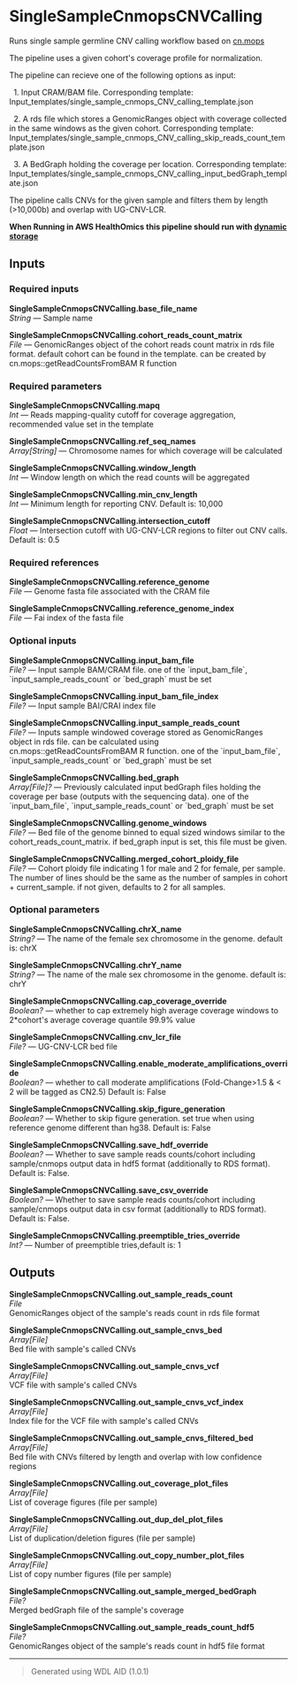 # SingleSampleCnmopsCNVCalling
Runs single sample germline CNV calling workflow based on [cn.mops](https://bioconductor.org/packages/release/bioc/html/cn.mops.html)

The pipeline uses a given cohort's coverage profile for normalization.

The pipeline can recieve one of the following options as input:

&nbsp;&nbsp;1. Input CRAM/BAM file. Corresponding template: Input_templates/single_sample_cnmops_CNV_calling_template.json

&nbsp;&nbsp;2. A rds file which stores a GenomicRanges object with coverage collected in the same windows as the given cohort. Corresponding template: Input_templates/single_sample_cnmops_CNV_calling_skip_reads_count_template.json

&nbsp;&nbsp;3. A BedGraph holding the coverage per location. Corresponding template: Input_templates/single_sample_cnmops_CNV_calling_input_bedGraph_template.json

The pipeline calls CNVs for the given sample and filters them by length (>10,000b) and overlap with UG-CNV-LCR.

<b>When Running in AWS HealthOmics this pipeline should run with [dynamic storage](https://docs.omics.ai/products/workbench/engines/parameters/aws-healthomics#storage_type-dynamic-or-static)</b>

## Inputs

### Required inputs
<p name="SingleSampleCnmopsCNVCalling.base_file_name">
        <b>SingleSampleCnmopsCNVCalling.base_file_name</b><br />
        <i>String </i> &mdash; 
         Sample name <br /> 
</p>
<p name="SingleSampleCnmopsCNVCalling.cohort_reads_count_matrix">
        <b>SingleSampleCnmopsCNVCalling.cohort_reads_count_matrix</b><br />
        <i>File </i> &mdash; 
         GenomicRanges object of the cohort reads count matrix in rds file format. default cohort can be found in the template. can be created by cn.mops::getReadCountsFromBAM R function  <br /> 
</p>

### Required parameters
<p name="SingleSampleCnmopsCNVCalling.mapq">
        <b>SingleSampleCnmopsCNVCalling.mapq</b><br />
        <i>Int </i> &mdash; 
         Reads mapping-quality cutoff for coverage aggregation, recommended value set in the template <br /> 
</p>
<p name="SingleSampleCnmopsCNVCalling.ref_seq_names">
        <b>SingleSampleCnmopsCNVCalling.ref_seq_names</b><br />
        <i>Array[String] </i> &mdash; 
         Chromosome names for which coverage will be calculated <br /> 
</p>
<p name="SingleSampleCnmopsCNVCalling.window_length">
        <b>SingleSampleCnmopsCNVCalling.window_length</b><br />
        <i>Int </i> &mdash; 
         Window length on which the read counts will be aggregated <br /> 
</p>
<p name="SingleSampleCnmopsCNVCalling.min_cnv_length">
        <b>SingleSampleCnmopsCNVCalling.min_cnv_length</b><br />
        <i>Int </i> &mdash; 
         Minimum length for reporting CNV. Default is: 10,000 <br /> 
</p>
<p name="SingleSampleCnmopsCNVCalling.intersection_cutoff">
        <b>SingleSampleCnmopsCNVCalling.intersection_cutoff</b><br />
        <i>Float </i> &mdash; 
         Intersection cutoff with UG-CNV-LCR regions to filter out CNV calls. Default is:  0.5 <br /> 
</p>

### Required references
<p name="SingleSampleCnmopsCNVCalling.reference_genome">
        <b>SingleSampleCnmopsCNVCalling.reference_genome</b><br />
        <i>File </i> &mdash; 
         Genome fasta file associated with the CRAM file <br /> 
</p>
<p name="SingleSampleCnmopsCNVCalling.reference_genome_index">
        <b>SingleSampleCnmopsCNVCalling.reference_genome_index</b><br />
        <i>File </i> &mdash; 
         Fai index of the fasta file <br /> 
</p>

### Optional inputs
<p name="SingleSampleCnmopsCNVCalling.input_bam_file">
        <b>SingleSampleCnmopsCNVCalling.input_bam_file</b><br />
        <i>File? </i> &mdash; 
         Input sample BAM/CRAM file. one of the `input_bam_file`, `input_sample_reads_count` or `bed_graph` must be set <br /> 
</p>
<p name="SingleSampleCnmopsCNVCalling.input_bam_file_index">
        <b>SingleSampleCnmopsCNVCalling.input_bam_file_index</b><br />
        <i>File? </i> &mdash; 
         Input sample BAI/CRAI index file <br /> 
</p>
<p name="SingleSampleCnmopsCNVCalling.input_sample_reads_count">
        <b>SingleSampleCnmopsCNVCalling.input_sample_reads_count</b><br />
        <i>File? </i> &mdash; 
         Inputs sample windowed coverage stored as GenomicRanges object in rds file. can be calculated using cn.mops::getReadCountsFromBAM R function.  one of the `input_bam_file`, `input_sample_reads_count` or `bed_graph` must be set <br /> 
</p>
<p name="SingleSampleCnmopsCNVCalling.bed_graph">
        <b>SingleSampleCnmopsCNVCalling.bed_graph</b><br />
        <i>Array[File]? </i> &mdash; 
         Previously calculated input bedGraph files holding the coverage per base (outputs with the sequencing data).  one of the `input_bam_file`, `input_sample_reads_count` or `bed_graph` must be set <br /> 
</p>
<p name="SingleSampleCnmopsCNVCalling.genome_windows">
        <b>SingleSampleCnmopsCNVCalling.genome_windows</b><br />
        <i>File? </i> &mdash; 
         Bed file of the genome binned to equal sized windows similar to the cohort_reads_count_matrix. if bed_graph input is set, this file must be given.  <br /> 
</p>
<p name="SingleSampleCnmopsCNVCalling.merged_cohort_ploidy_file">
        <b>SingleSampleCnmopsCNVCalling.merged_cohort_ploidy_file</b><br />
        <i>File? </i> &mdash; 
         Cohort ploidy file indicating 1 for male and 2 for female, per sample. The number of lines should be the same as the number of samples in cohort + current_sample. if not given, defaults to 2 for all samples. <br /> 
</p>

### Optional parameters
<p name="SingleSampleCnmopsCNVCalling.chrX_name">
        <b>SingleSampleCnmopsCNVCalling.chrX_name</b><br />
        <i>String? </i> &mdash; 
         The name of the female sex chromosome in the genome. default is: chrX <br /> 
</p>
<p name="SingleSampleCnmopsCNVCalling.chrY_name">
        <b>SingleSampleCnmopsCNVCalling.chrY_name</b><br />
        <i>String? </i> &mdash; 
         The name of the male sex chromosome in the genome. default is: chrY <br /> 
</p>
<p name="SingleSampleCnmopsCNVCalling.cap_coverage_override">
        <b>SingleSampleCnmopsCNVCalling.cap_coverage_override</b><br />
        <i>Boolean? </i> &mdash; 
         whether to cap extremely high average coverage windows to 2*cohort's average coverage quantile 99.9% value <br /> 
</p>
<p name="SingleSampleCnmopsCNVCalling.cnv_lcr_file">
        <b>SingleSampleCnmopsCNVCalling.cnv_lcr_file</b><br />
        <i>File? </i> &mdash; 
         UG-CNV-LCR bed file <br /> 
</p>
<p name="SingleSampleCnmopsCNVCalling.enable_moderate_amplifications_override">
        <b>SingleSampleCnmopsCNVCalling.enable_moderate_amplifications_override</b><br />
        <i>Boolean? </i> &mdash; 
         whether to call moderate amplifications (Fold-Change>1.5 & < 2 will be tagged as CN2.5) Default is: False <br /> 
</p>
<p name="SingleSampleCnmopsCNVCalling.skip_figure_generation">
        <b>SingleSampleCnmopsCNVCalling.skip_figure_generation</b><br />
        <i>Boolean? </i> &mdash; 
         Whether to skip figure generation. set true when using reference genome different than hg38.  Default is: False <br /> 
</p>
<p name="SingleSampleCnmopsCNVCalling.save_hdf_override">
        <b>SingleSampleCnmopsCNVCalling.save_hdf_override</b><br />
        <i>Boolean? </i> &mdash; 
         Whether to save sample reads counts/cohort including sample/cnmops output data in hdf5 format (additionally to RDS format). Default is: False. <br /> 
</p>
<p name="SingleSampleCnmopsCNVCalling.save_csv_override">
        <b>SingleSampleCnmopsCNVCalling.save_csv_override</b><br />
        <i>Boolean? </i> &mdash; 
         Whether to save sample reads counts/cohort including sample/cnmops output data in csv format (additionally to RDS format). Default is: False. <br /> 
</p>
<p name="SingleSampleCnmopsCNVCalling.preemptible_tries_override">
        <b>SingleSampleCnmopsCNVCalling.preemptible_tries_override</b><br />
        <i>Int? </i> &mdash; 
         Number of preemptible tries,default is: 1 <br /> 
</p>
</details>


## Outputs
<p name="SingleSampleCnmopsCNVCalling.out_sample_reads_count">
        <b>SingleSampleCnmopsCNVCalling.out_sample_reads_count</b><br />
        <i>File</i><br />
        GenomicRanges object of the sample's reads count in rds file format
</p>
<p name="SingleSampleCnmopsCNVCalling.out_sample_cnvs_bed">
        <b>SingleSampleCnmopsCNVCalling.out_sample_cnvs_bed</b><br />
        <i>Array[File]</i><br />
        Bed file with sample's called CNVs
</p>
<p name="SingleSampleCnmopsCNVCalling.out_sample_cnvs_vcf">
        <b>SingleSampleCnmopsCNVCalling.out_sample_cnvs_vcf</b><br />
        <i>Array[File]</i><br />
        VCF file with sample's called CNVs
</p>
<p name="SingleSampleCnmopsCNVCalling.out_sample_cnvs_vcf_index">
        <b>SingleSampleCnmopsCNVCalling.out_sample_cnvs_vcf_index</b><br />
        <i>Array[File]</i><br />
        Index file for the VCF file with sample's called CNVs
</p>
<p name="SingleSampleCnmopsCNVCalling.out_sample_cnvs_filtered_bed">
        <b>SingleSampleCnmopsCNVCalling.out_sample_cnvs_filtered_bed</b><br />
        <i>Array[File]</i><br />
        Bed file with CNVs filtered by length and overlap with low confidence regions
</p>
<p name="SingleSampleCnmopsCNVCalling.out_coverage_plot_files">
        <b>SingleSampleCnmopsCNVCalling.out_coverage_plot_files</b><br />
        <i>Array[File]</i><br />
        List of coverage figures (file per sample)
</p>
<p name="SingleSampleCnmopsCNVCalling.out_dup_del_plot_files">
        <b>SingleSampleCnmopsCNVCalling.out_dup_del_plot_files</b><br />
        <i>Array[File]</i><br />
        List of duplication/deletion figures (file per sample)
</p>
<p name="SingleSampleCnmopsCNVCalling.out_copy_number_plot_files">
        <b>SingleSampleCnmopsCNVCalling.out_copy_number_plot_files</b><br />
        <i>Array[File]</i><br />
        List of copy number figures (file per sample)
</p>
<p name="SingleSampleCnmopsCNVCalling.out_sample_merged_bedGraph">
        <b>SingleSampleCnmopsCNVCalling.out_sample_merged_bedGraph</b><br />
        <i>File?</i><br />
        Merged bedGraph file of the sample's coverage
</p>
<p name="SingleSampleCnmopsCNVCalling.out_sample_reads_count_hdf5">
        <b>SingleSampleCnmopsCNVCalling.out_sample_reads_count_hdf5</b><br />
        <i>File?</i><br />
        GenomicRanges object of the sample's reads count in hdf5 file format
</p>

<hr />

> Generated using WDL AID (1.0.1)
